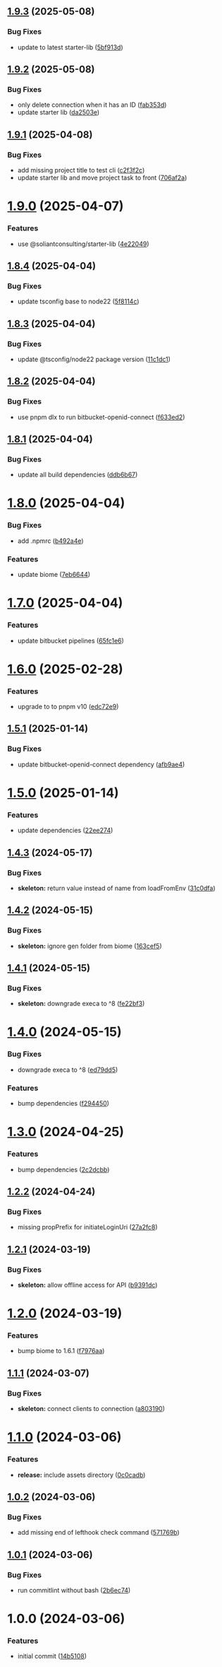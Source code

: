 ## [1.9.3](https://github.com/soliantconsulting/create-auth0-cicd/compare/v1.9.2...v1.9.3) (2025-05-08)


### Bug Fixes

* update to latest starter-lib ([5bf913d](https://github.com/soliantconsulting/create-auth0-cicd/commit/5bf913d2dc65a02cb819033ffc3fbf77441ffd4d))

## [1.9.2](https://github.com/soliantconsulting/create-auth0-cicd/compare/v1.9.1...v1.9.2) (2025-05-08)


### Bug Fixes

* only delete connection when it has an ID ([fab353d](https://github.com/soliantconsulting/create-auth0-cicd/commit/fab353dc3ec5c10b9036c0508f4ebea58585759d))
* update starter lib ([da2503e](https://github.com/soliantconsulting/create-auth0-cicd/commit/da2503eaa07470c162dd6038019bf1f3e99ca874))

## [1.9.1](https://github.com/soliantconsulting/create-auth0-cicd/compare/v1.9.0...v1.9.1) (2025-04-08)


### Bug Fixes

* add missing project title to test cli ([c2f3f2c](https://github.com/soliantconsulting/create-auth0-cicd/commit/c2f3f2cad0a17429ba7eb3a0e097c4c2ddf4235d))
* update starter lib and move project task to front ([706af2a](https://github.com/soliantconsulting/create-auth0-cicd/commit/706af2a2aea5de9aa2c1963005e70fd7d0e52db8))

# [1.9.0](https://github.com/soliantconsulting/create-auth0-cicd/compare/v1.8.4...v1.9.0) (2025-04-07)


### Features

* use @soliantconsulting/starter-lib ([4e22049](https://github.com/soliantconsulting/create-auth0-cicd/commit/4e2204922cf2b4f06731239bb41b67b4c065c74a))

## [1.8.4](https://github.com/soliantconsulting/create-auth0-cicd/compare/v1.8.3...v1.8.4) (2025-04-04)


### Bug Fixes

* update tsconfig base to node22 ([5f8114c](https://github.com/soliantconsulting/create-auth0-cicd/commit/5f8114c81f63c613c57e5c4c6ffe17e703502d6d))

## [1.8.3](https://github.com/soliantconsulting/create-auth0-cicd/compare/v1.8.2...v1.8.3) (2025-04-04)


### Bug Fixes

* update @tsconfig/node22 package version ([11c1dc1](https://github.com/soliantconsulting/create-auth0-cicd/commit/11c1dc1081104ea53b4515660040fbed6e5f8c97))

## [1.8.2](https://github.com/soliantconsulting/create-auth0-cicd/compare/v1.8.1...v1.8.2) (2025-04-04)


### Bug Fixes

* use pnpm dlx to run bitbucket-openid-connect ([f633ed2](https://github.com/soliantconsulting/create-auth0-cicd/commit/f633ed29bdc5c2480c6469c13de21a83c48c44e6))

## [1.8.1](https://github.com/soliantconsulting/create-auth0-cicd/compare/v1.8.0...v1.8.1) (2025-04-04)


### Bug Fixes

* update all build dependencies ([ddb6b67](https://github.com/soliantconsulting/create-auth0-cicd/commit/ddb6b670eef94c1ad84e054cc6e4ad2ea7c41fe1))

# [1.8.0](https://github.com/soliantconsulting/create-auth0-cicd/compare/v1.7.0...v1.8.0) (2025-04-04)


### Bug Fixes

* add .npmrc ([b492a4e](https://github.com/soliantconsulting/create-auth0-cicd/commit/b492a4e13de3b5e68f56a87d3270265f6f1a069f))


### Features

* update biome ([7eb6644](https://github.com/soliantconsulting/create-auth0-cicd/commit/7eb66446fbe10a95af2d9ee34ce773b8d1215eae))

# [1.7.0](https://github.com/soliantconsulting/create-auth0-cicd/compare/v1.6.0...v1.7.0) (2025-04-04)


### Features

* update bitbucket pipelines ([65fc1e6](https://github.com/soliantconsulting/create-auth0-cicd/commit/65fc1e665d2033e8e98dda9afc4ff564b3acf08f))

# [1.6.0](https://github.com/soliantconsulting/create-auth0-cicd/compare/v1.5.1...v1.6.0) (2025-02-28)


### Features

* upgrade to to pnpm v10 ([edc72e9](https://github.com/soliantconsulting/create-auth0-cicd/commit/edc72e94f7d3557c055843ba74eeea245cf15541))

## [1.5.1](https://github.com/soliantconsulting/create-auth0-cicd/compare/v1.5.0...v1.5.1) (2025-01-14)


### Bug Fixes

* update bitbucket-openid-connect dependency ([afb9ae4](https://github.com/soliantconsulting/create-auth0-cicd/commit/afb9ae4c19ac04dded42109af5fc167a6be766ee))

# [1.5.0](https://github.com/soliantconsulting/create-auth0-cicd/compare/v1.4.3...v1.5.0) (2025-01-14)


### Features

* update dependencies ([22ee274](https://github.com/soliantconsulting/create-auth0-cicd/commit/22ee27490d85556118b0239859b51d42244f70b1))

## [1.4.3](https://github.com/soliantconsulting/create-auth0-cicd/compare/v1.4.2...v1.4.3) (2024-05-17)


### Bug Fixes

* **skeleton:** return value instead of name from loadFromEnv ([31c0dfa](https://github.com/soliantconsulting/create-auth0-cicd/commit/31c0dfa688003b0c52de4f46d5af563d6f020d78))

## [1.4.2](https://github.com/soliantconsulting/create-auth0-cicd/compare/v1.4.1...v1.4.2) (2024-05-15)


### Bug Fixes

* **skeleton:** ignore gen folder from biome ([163cef5](https://github.com/soliantconsulting/create-auth0-cicd/commit/163cef57fc673c03faa01d43556f157d3454bc8a))

## [1.4.1](https://github.com/soliantconsulting/create-auth0-cicd/compare/v1.4.0...v1.4.1) (2024-05-15)


### Bug Fixes

* **skeleton:** downgrade execa to ^8 ([fe22bf3](https://github.com/soliantconsulting/create-auth0-cicd/commit/fe22bf3f2aa9e2a8ed3732d9eaa1a7c950c494ca))

# [1.4.0](https://github.com/soliantconsulting/create-auth0-cicd/compare/v1.3.0...v1.4.0) (2024-05-15)


### Bug Fixes

* downgrade execa to ^8 ([ed79dd5](https://github.com/soliantconsulting/create-auth0-cicd/commit/ed79dd5c0e9a5155c25e7e0fd33a6531d4aee76b))


### Features

* bump dependencies ([f294450](https://github.com/soliantconsulting/create-auth0-cicd/commit/f29445065ee09f439664d9b06f0735a96e24156e))

# [1.3.0](https://github.com/soliantconsulting/create-auth0-cicd/compare/v1.2.2...v1.3.0) (2024-04-25)


### Features

* bump dependencies ([2c2dcbb](https://github.com/soliantconsulting/create-auth0-cicd/commit/2c2dcbbaa32a66300ae72c0a1954d6dcb3e54b46))

## [1.2.2](https://github.com/soliantconsulting/create-auth0-cicd/compare/v1.2.1...v1.2.2) (2024-04-24)


### Bug Fixes

* missing propPrefix for initiateLoginUri ([27a2fc8](https://github.com/soliantconsulting/create-auth0-cicd/commit/27a2fc821be6959237c33cb13c16a94bbfcd0364))

## [1.2.1](https://github.com/soliantconsulting/create-auth0-cicd/compare/v1.2.0...v1.2.1) (2024-03-19)


### Bug Fixes

* **skeleton:** allow offline access for API ([b9391dc](https://github.com/soliantconsulting/create-auth0-cicd/commit/b9391dccd96b171bc342724887b6f2057322b643))

# [1.2.0](https://github.com/soliantconsulting/create-auth0-cicd/compare/v1.1.1...v1.2.0) (2024-03-19)


### Features

* bump biome to 1.6.1 ([f7976aa](https://github.com/soliantconsulting/create-auth0-cicd/commit/f7976aa06b27367e971c648f5f82b5dcff0a2a28))

## [1.1.1](https://github.com/soliantconsulting/create-auth0-cicd/compare/v1.1.0...v1.1.1) (2024-03-07)


### Bug Fixes

* **skeleton:** connect clients to connection ([a803190](https://github.com/soliantconsulting/create-auth0-cicd/commit/a80319045b688a35ada4fdb8bc3af3284e1d7af3))

# [1.1.0](https://github.com/soliantconsulting/create-auth0-cicd/compare/v1.0.2...v1.1.0) (2024-03-06)


### Features

* **release:** include assets directory ([0c0cadb](https://github.com/soliantconsulting/create-auth0-cicd/commit/0c0cadb762f2d6c6b9d35842955a49d44a12a2e7))

## [1.0.2](https://github.com/soliantconsulting/create-auth0-cicd/compare/v1.0.1...v1.0.2) (2024-03-06)


### Bug Fixes

* add missing end of lefthook check command ([571769b](https://github.com/soliantconsulting/create-auth0-cicd/commit/571769b677fa346b15bfd51885df6ff59ec7280c))

## [1.0.1](https://github.com/soliantconsulting/create-auth0-cicd/compare/v1.0.0...v1.0.1) (2024-03-06)


### Bug Fixes

* run commitlint without bash ([2b6ec74](https://github.com/soliantconsulting/create-auth0-cicd/commit/2b6ec74dd2e4be859f034a2418207c9404dcd7e4))

# 1.0.0 (2024-03-06)


### Features

* initial commit ([14b5108](https://github.com/soliantconsulting/create-auth0-cicd/commit/14b510838a3f9c4f0bcafbae446ed70b430a3540))
